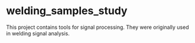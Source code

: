 # welding_samples_study
This project contains tools for signal processing. They were originally used in welding signal analysis.
